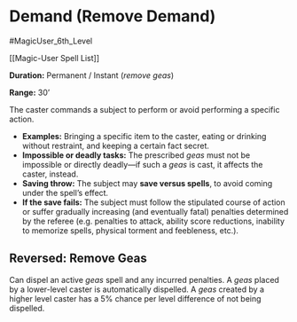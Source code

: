 # Demand (Remove Demand)

#MagicUser_6th_Level 

[[Magic-User Spell List]]

**Duration:** Permanent / Instant (*remove geas*)

**Range:** 30’

The caster commands a subject to perform or avoid performing a specific action.

- **Examples:** Bringing a specific item to the caster, eating or drinking without restraint, and keeping a certain fact secret.
- **Impossible or deadly tasks:** The prescribed *geas* must not be impossible or directly deadly—if such a *geas* is cast, it affects the caster, instead.
- **Saving throw:** The subject may **save versus spells**, to avoid coming under the spell’s effect.
- **If the save fails:** The subject must follow the stipulated course of action or suffer gradually increasing (and eventually fatal) penalties determined by the referee (e.g. penalties to attack, ability score reductions, inability to memorize spells, physical torment and feebleness, etc.).

## Reversed: Remove Geas

Can dispel an active *geas* spell and any incurred penalties. A *geas* placed by a lower-level caster is automatically dispelled. A *geas* created by a higher level caster has a 5% chance per level difference of not being dispelled.
